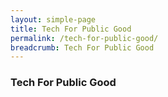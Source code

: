 ```yaml
---
layout: simple-page
title: Tech For Public Good
permalink: /tech-for-public-good/
breadcrumb: Tech For Public Good
---
```


### Tech For Public Good
